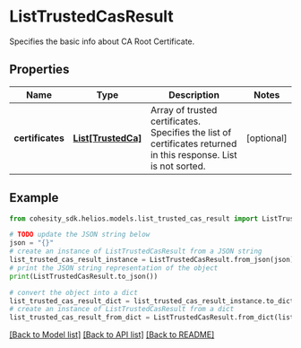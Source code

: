 # ListTrustedCasResult

Specifies the basic info about CA Root Certificate.

## Properties

Name | Type | Description | Notes
------------ | ------------- | ------------- | -------------
**certificates** | [**List[TrustedCa]**](TrustedCa.md) | Array of trusted certificates. Specifies the list of certificates returned in this response. List is not sorted. | [optional] 

## Example

```python
from cohesity_sdk.helios.models.list_trusted_cas_result import ListTrustedCasResult

# TODO update the JSON string below
json = "{}"
# create an instance of ListTrustedCasResult from a JSON string
list_trusted_cas_result_instance = ListTrustedCasResult.from_json(json)
# print the JSON string representation of the object
print(ListTrustedCasResult.to_json())

# convert the object into a dict
list_trusted_cas_result_dict = list_trusted_cas_result_instance.to_dict()
# create an instance of ListTrustedCasResult from a dict
list_trusted_cas_result_from_dict = ListTrustedCasResult.from_dict(list_trusted_cas_result_dict)
```
[[Back to Model list]](../README.md#documentation-for-models) [[Back to API list]](../README.md#documentation-for-api-endpoints) [[Back to README]](../README.md)


